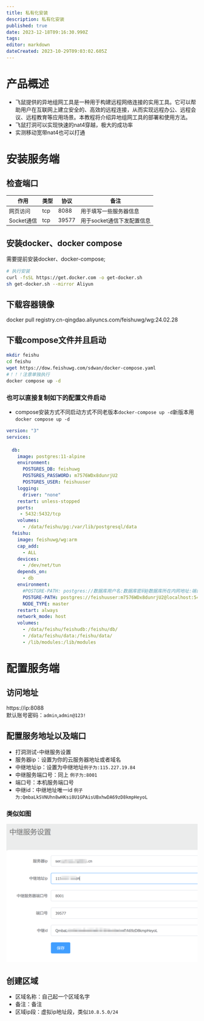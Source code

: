 ```yaml
---
title: 私有化安装
description: 私有化安装
published: true
date: 2023-12-18T09:16:30.990Z
tags: 
editor: markdown
dateCreated: 2023-10-29T09:03:02.605Z
---
```

# 产品概述
* 飞鼠提供的异地组网工具是一种用于构建远程网络连接的实用工具。它可以帮助用户在互联网上建立安全的、高效的远程连接，从而实现远程办公、远程会议、远程教育等应用场景。本教程将介绍异地组网工具的部署和使用方法。
* 飞鼠打洞可以实现快速的nat4穿越，极大的成功率
* 实测移动宽带nat4也可以打通
# 安装服务端
## 检查端口
| 作用       | 类型 | 协议        | 备注                               |
| ---------- | ---- | ----------- | ---------------------------------- |
| 网页访问   | tcp  | 8088        | 用于填写一些服务器信息                |
| Socket通信 | tcp  | 39577       | 用于socket通信下发配置信息            |

## 安装docker、docker compose
需要提前安装docker、docker-compose;
```bash
# 执行安装
curl -fsSL https://get.docker.com -o get-docker.sh
sh get-docker.sh --mirror Aliyun
```
## 下载容器镜像
docker pull registry.cn-qingdao.aliyuncs.com/feishuwg/wg:24.02.28
## 下载compose文件并且启动
```bash
mkdir feishu
cd feishu
wget https://dow.feishuwg.com/sdwan/docker-compose.yaml
#！！！注意单独执行
docker compose up -d
```
### 也可以直接复制如下的配置文件启动
* compose安装方式不同启动方式不同老版本`docker-compose up -d`新版本用`docker compose up -d`
```yaml
version: "3"
services:
 
  db:
    image: postgres:11-alpine
    environment:
      POSTGRES_DB: feishuwg
      POSTGRES_PASSWORD: m7576WDx8dunrjU2
      POSTGRES_USER: feishuuser
    logging:
      driver: "none"
    restart: unless-stopped
    ports:
     - 5432:5432/tcp 
    volumes:
      - /data/feishu/pg:/var/lib/postgresql/data
  feishu:
    image: feishuwg/wg:arm
    cap_add:
      - ALL
    devices:
      - /dev/net/tun
    depends_on:
      - db
    environment:
      #POSTGRE-PATH: postgres://数据库用户名:数据库密码@数据库所在内网地址:端口/库
      POSTGRE-PATH: postgres://feishuuser:m7576WDx8dunrjU2@localhost:5432/feishuwg
      NODE_TYPE: master
    restart: always
    network_mode: host
    volumes:
      - /data/feishu/feishudb:/feishu/db/
      - /data/feishu/data:/feishu/data/
      - /lib/modules:/lib/modules
```

# 配置服务端
## 访问地址
https://ip:8088  
默认账号密码：`admin`,`admin@123!`
## 配置服务地址以及端口
* 打洞测试-中继服务设置
* 服务器ip：设置为你的云服务器地址或者域名
* 中继地址ip：设置为中继地址`例子为:115.227.19.84`
* 中继服务端口号：同上 `例子为:8001`
* 端口号：本机服务端口号
* 中继id：中继地址唯一id  `例子为:QmbaLkSVNUhn8wHKsi8U1GPAisUBxhwDA69zD8kmpHeyoL`
### 类似如图
![alt text](image.png)
## 创建区域
* 区域名称：自己起一个区域名字
* 备注：备注
* 区域ip段：虚拟ip地址段，类似`10.8.5.0/24`
#